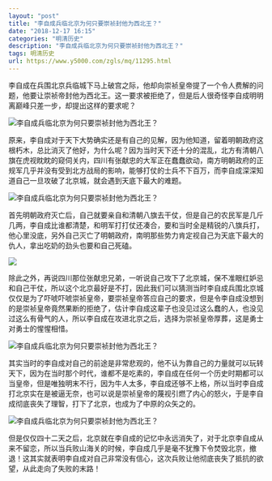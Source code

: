 ```yaml
---
layout: "post"
title: "李自成兵临北京为何只要崇祯封他为西北王？"
date: "2018-12-17 16:15"
categories: "明清历史"
description: "李自成兵临北京为何只要崇祯封他为西北王？"
tags: 明清历史
url: https://www.y5000.com/zgls/mq/11295.html
---
```






李自成在兵围北京兵临城下马上破宫之际，他却向崇祯皇帝提了一个令人费解的问题，他要让崇祯帝封他为西北王。这一要求被拒绝了，但是后人很奇怪李自成明明离巅峰只差一步，却提出这样的要求呢？

![李自成兵临北京为何只要崇祯封他为西北王？](/uploads/allimg/170118/6-1F11Q42U4138.JPG)

原来，李自成对于天下大势确实还是有自己的见解，因为他知道，留着明朝政府这根朽木，总比消灭了他好，为什么呢？因为当时天下还十分的混乱，北方有清朝八旗在虎视眈眈的窥伺关内，四川有张献忠的大军正在蠢蠢欲动，南方明朝政府的正规军几乎并没有受到北方战局的影响，能够打仗的士兵不下百万，而李自成深深知道自己一旦攻破了北京城，就会遇到天底下最大的难题。

![李自成兵临北京为何只要崇祯封他为西北王？](/uploads/allimg/170118/6-1F11Q4305AJ.JPG)

首先明朝政府灭亡后，自己就要亲自和清朝八旗去干仗，但是自己的农民军是几斤几两，李自成比谁都清楚，和明军打打仗还凑合，要和当时全是精锐的八旗兵打，他心里没底，另外自己灭亡了明朝政府，南明那些势力肯定视自己为天底下最大的仇人，拿出吃奶的劲头也要和自己死磕。

![](https://img.y5000.com/uploads/allimg/170118/143T21620-0.jpg)

除此之外，再说四川那位张献忠兄弟，一听说自己攻下了北京城，保不准眼红妒忌和自己干仗，所以这个北京最好是不打，因此我们可以猜测当时李自成兵围北京城仅仅是为了吓唬吓唬崇祯皇帝，要崇祯皇帝答应自己的要求，但是令李自成没想到的是崇祯皇帝竟然果断的拒绝了，估计李自成这辈子也没见过这么蠢的人，也没见过这么有骨气的人，所以李自成在攻进北京之后，选择为崇祯皇帝厚葬，这是勇士对勇士的惺惺相惜。

![李自成兵临北京为何只要崇祯封他为西北王？](/uploads/allimg/170118/6-1F11Q43243H9.JPG)

其实当时的李自成对自己的前途是非常悲观的，他不认为靠自己的力量就可以玩转天下，因为在当时那个时代，谁都不是吃素的，李自成在任何一个历史时期都可以当皇帝，但是唯独明末不行，因为牛人太多，李自成还够不上格，所以当时李自成打北京实在是被逼无奈，也可以说是崇祯皇帝的蔑视引燃了内心的怒火，于是李自成彻底丧失了理智，打下了北京，也成为了中原的众矢之的。

![李自成兵临北京为何只要崇祯封他为西北王？](/uploads/allimg/170118/6-1F11Q43151301.JPG)

但是仅仅四十二天之后，北京就在李自成的记忆中永远消失了，对于北京李自成从来不留恋，所以当兵败山海关的时候，李自成几乎是毫不犹豫下令焚毁北京，撤退！这其实就表明李自成对自己非常没有信心，这次兵败让他彻底丧失了抵抗的欲望，从此走向了失败的末路！
